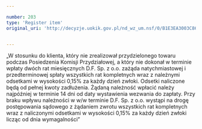 ```yaml
---

number: 203
type: 'Register item'
original_uri: 'http://decyzje.uokik.gov.pl/nd_wz_um.nsf/0/B1E3EA3003C86CE2C12572DD00329477?OpenDocument'


---
```


„W stosunku do klienta, który nie zrealizował przydzielonego towaru podczas Posiedzenia Komisji Przydziałowej, a który nie dokonał w terminie wpłaty dwóch rat miesięcznych D.F. Sp. z o.o. zażąda natychmiastowej i przedterminowej spłaty wszystkich rat kompletnych wraz z należnymi odsetkami w wysokości 0,15% za każdy dzień zwłoki. Odsetki naliczone będą od pełnej kwoty zadłużenia. Żądaną należność wpłacić należy najpóźniej w terminie 14 dni od daty wystawienia wezwania do zapłaty. Przy braku wpływu należności w w/w terminie D.F. Sp. z o.o. wystąpi na drogę postępowania sądowego z żądaniem zwrotu wszystkich rat kompletnych wraz z naliczonymi odsetkami w wysokości 0,15% za każdy dzień zwłoki licząc od dnia wymagalności”
